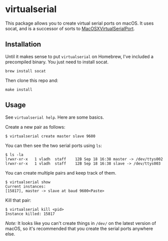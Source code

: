 # virtualserial

This package allows you to create virtual serial ports on macOS. It uses socat, and is a successor of sorts to [MacOSXVirtualSerialPort](https://github.com/clokey/PublicCode/tree/master/MacOSXVirtualSerialPort).

## Installation

Until it makes sense to put `virtualserial` on Homebrew, I've included a precompiled binary. You just need to install socat.

```
brew install socat
```

Then clone this repo and:

```
make install
```

## Usage

See `virtualserial help`. Here are some basics.

Create a new pair as follows:

```
$ virtualserial create master slave 9600
```

You can then see the two serial ports using `ls`:

```
$ ls -la
lrwxr-xr-x   1 vladh  staff    12B Sep 18 16:38 master -> /dev/ttys002
lrwxr-xr-x   1 vladh  staff    12B Sep 18 16:38 slave -> /dev/ttys003
```

You can create multiple pairs and keep track of them.

```
$ virtualserial show
Current instances:
[15817], master -> slave at baud 9600<Paste>
```

Kill that pair:

```
$ virtualserial kill <pid>
Instance killed: 15817
```

_Note:_ It looks like you can't create things in `/dev/` on the latest version of macOS, so it's recommended that you create the serial ports anywhere else.
